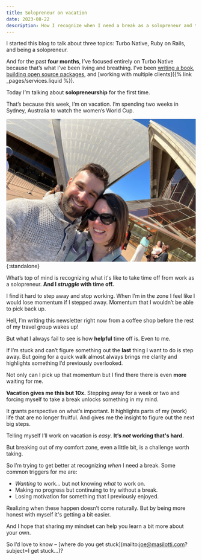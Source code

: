 ```yaml
---
title: Solopreneur on vacation
date: 2023-08-22
description: How I recognize when I need a break as a solopreneur and the benefits of taking time off.
---
```


I started this blog to talk about three topics: Turbo Native, Ruby on Rails, and being a solopreneur.

And for the past **four months**, I’ve focused entirely on Turbo Native because that’s what I’ve been living and breathing. I’ve been [writing a book](https://twitter.com/joemasilotti/status/1682440004570857473?s=20), [building open source packages](https://github.com/joemasilotti/TurboNavigator), and [working with multiple clients]({% link _pages/services.liquid %}).

Today I’m talking about **solopreneurship** for the first time.

That’s because this week, I’m on vacation. I’m spending two weeks in Sydney, Australia to watch the women’s World Cup.

![Adrienne and Joe at the Sydney Opera House](/assets/images/solopreneur-on-vacation/adrienne-and-joe-at-the-sydney-opera-house.jpeg){:standalone}

What’s top of mind is recognizing what it's like to take time off from work as a solopreneur. **And I _struggle_ with time off.**

I find it hard to step away and stop working. When I’m in the zone I feel like I would lose momentum if I stepped away. Momentum that I wouldn’t be able to pick back up.

Hell, I’m writing this newsletter right now from a coffee shop before the rest of my travel group wakes up!

But what I always fail to see is how **helpful** time off is. Even to me.

If I’m stuck and can’t figure something out the **last** thing I want to do is step away. But going for a quick walk almost always brings me clarity and highlights something I’d previously overlooked.

Not only can I pick up that momentum but I find there there is even **more** waiting for me.

**Vacation gives me this but 10x.** Stepping away for a week or two and forcing myself to take a break unlocks something in my mind.

It grants perspective on what’s important. It highlights parts of my (work) life that are no longer fruitful. And gives me the insight to figure out the next big steps.

Telling myself I’ll work on vacation is _easy_. **It’s _not_ working that's hard.**

But breaking out of my comfort zone, even a little bit, is a challenge worth taking.

So I’m trying to get better at recognizing _when_ I need a break. Some common triggers for me are:

- _Wanting_ to work… but not knowing _what_ to work on.
- Making no progress but continuing to try without a break.
- Losing motivation for something that I previously enjoyed.

Realizing when these happen doesn’t come naturally. But by being more honest with myself it's getting a bit easier.

And I hope that sharing my mindset can help you learn a bit more about your own.

So I’d love to know – [where do you get stuck](mailto:joe@masilotti.com?subject=I get stuck...)?
